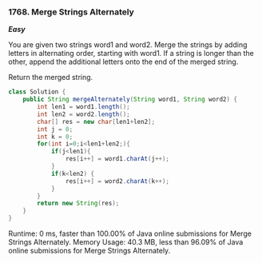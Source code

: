 ### 1768. Merge Strings Alternately

***Easy***

You are given two strings word1 and word2. Merge the strings by adding letters in alternating order, starting with word1. 
If a string is longer than the other, append the additional letters onto the end of the merged string.

Return the merged string.

```Java
class Solution {
    public String mergeAlternately(String word1, String word2) {
        int len1 = word1.length();
        int len2 = word2.length();
        char[] res = new char[len1+len2];
        int j = 0;
        int k = 0;
        for(int i=0;i<len1+len2;){
            if(j<len1){
                res[i++] = word1.charAt(j++); 
            }
            if(k<len2) {
                res[i++] = word2.charAt(k++);
            }
        }
        return new String(res);
    }
}
```
Runtime: 0 ms, faster than 100.00% of Java online submissions for Merge Strings Alternately.
Memory Usage: 40.3 MB, less than 96.09% of Java online submissions for Merge Strings Alternately.
